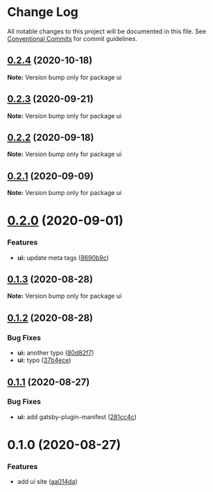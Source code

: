 # Change Log

All notable changes to this project will be documented in this file.
See [Conventional Commits](https://conventionalcommits.org) for commit guidelines.

## [0.2.4](https://github.com/markmctamney/reflex/compare/ui@0.2.3...ui@0.2.4) (2020-10-18)

**Note:** Version bump only for package ui





## [0.2.3](https://github.com/reflexjs/reflex/compare/ui@0.2.2...ui@0.2.3) (2020-09-21)

**Note:** Version bump only for package ui





## [0.2.2](https://github.com/reflexjs/reflex/compare/ui@0.2.1...ui@0.2.2) (2020-09-18)

**Note:** Version bump only for package ui





## [0.2.1](https://github.com/reflexjs/reflex/compare/ui@0.2.0...ui@0.2.1) (2020-09-09)

**Note:** Version bump only for package ui





# [0.2.0](https://github.com/reflexjs/reflex/compare/ui@0.1.3...ui@0.2.0) (2020-09-01)


### Features

* **ui:** update meta tags ([8690b9c](https://github.com/reflexjs/reflex/commit/8690b9c13e1b28c4a038e5ec9a5af924c3b0261c))





## [0.1.3](https://github.com/reflexjs/reflex/compare/ui@0.1.2...ui@0.1.3) (2020-08-28)

**Note:** Version bump only for package ui





## [0.1.2](https://github.com/reflexjs/reflex/compare/ui@0.1.1...ui@0.1.2) (2020-08-28)


### Bug Fixes

* **ui:** another typo ([80d82f7](https://github.com/reflexjs/reflex/commit/80d82f7e1a9e8acdbfe4beb49daaf688698b933b))
* **ui:** typo ([37b4ece](https://github.com/reflexjs/reflex/commit/37b4ececb856c43ea452f2ac418249fab9b4f85e))





## [0.1.1](https://github.com/reflexjs/reflex/compare/ui@0.1.0...ui@0.1.1) (2020-08-27)


### Bug Fixes

* **ui:** add gatsby-plugin-manifest ([281cc4c](https://github.com/reflexjs/reflex/commit/281cc4c3183296cd087a4910ff5ea550e35fbbdf))





# 0.1.0 (2020-08-27)


### Features

* add ui site ([aa014da](https://github.com/reflexjs/reflex/commit/aa014dab4c955dc09646d033813b4adaa9a4a979))
